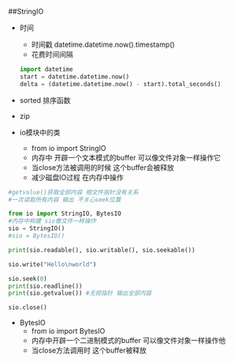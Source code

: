##StringIO

- 时间
    - 时间戳 datetime.datetime.now().timestamp()
    - 花费时间间隔 
    
    ```python
    import datetime
    start = datetime.datetime.now()
    delta = (datetime.datetime.now() - start).total_seconds()
   ``` 

- sorted 排序函数
- zip

- io模块中的类
    - from io import StringIO
    - 内存中 开辟一个文本模式的buffer 可以像文件对象一样操作它
    - 当close方法被调用的时候 这个buffer会被释放
    - 减少磁盘IO过程 在内存中操作
```python
#getvalue()获取全部内容 根文件指针没有关系 
#一次读取所有内容 输出 不关心seek位置

from io import StringIO, BytesIO
#内存中构建 sio像文件一样操作
sio = StringIO()
#sio = BytesIO()

print(sio.readable(), sio.writable(), sio.seekable())

sio.write("Hello\nworld")

sio.seek(0)
print(sio.readline())
print(sio.getvalue()) #无视指针 输出全部内容

sio.close()
```

- BytesIO
    - from io import BytesIO
    - 内存中开辟一个二进制模式的buffer 可以像文件对象一样操作他
    - 当close方法调用时 这个buffer被释放